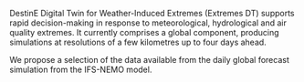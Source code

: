 DestinE Digital Twin for Weather-Induced Extremes (Extremes DT) supports rapid decision-making in response to meteorological, hydrological and air quality extremes. It currently comprises a global component, producing simulations at resolutions of a few kilometres up to four days ahead.

We propose a selection of the data available from the daily global forecast simulation from the IFS-NEMO model.